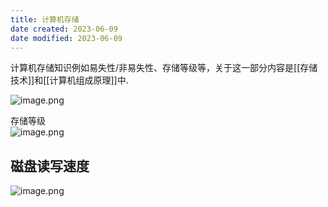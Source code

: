 ```yaml
---
title: 计算机存储
date created: 2023-06-09
date modified: 2023-06-09
---
```


计算机存储知识例如易失性/非易失性、存储等级等，关于这一部分内容是[[存储技术]]和[[计算机组成原理]]中.

![image.png](http://image.clickear.top/20230609181457.png)

存储等级  
![image.png](http://image.clickear.top/20230609181504.png)

## 磁盘读写速度

![image.png](http://image.clickear.top/20230609181601.png)
